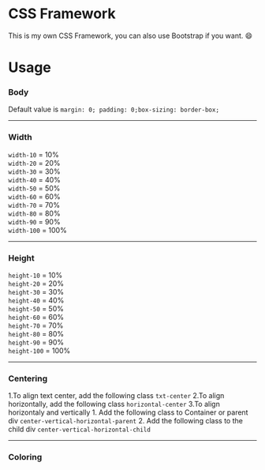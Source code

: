 # CSS Framework

This is my own CSS Framework, you can also use Bootstrap if you want. :smile:

# Usage
### Body
Default value is `margin: 0; padding: 0;box-sizing: border-box;`
<hr>

### Width
`width-10` = 10%<br>
`width-20` = 20%<br>
`width-30` = 30%<br>
`width-40` = 40%<br>
`width-50` = 50%<br>
`width-60` = 60%<br>
`width-70` = 70%<br>
`width-80` = 80%<br>
`width-90` = 90%<br>
`width-100` = 100%
<hr>

### Height
`height-10` = 10%<br>
`height-20` = 20%<br>
`height-30` = 30%<br>
`height-40` = 40%<br>
`height-50` = 50%<br>
`height-60` = 60%<br>
`height-70` = 70%<br>
`height-80` = 80%<br>
`height-90` = 90%<br>
`height-100` = 100%
<hr>

### Centering
1.To align text center, add the following class `txt-center`
2.To align horizontally, add the following class `horizontal-center`
3.To align horizontaly and vertically
    1. Add the following class to Container or parent div `center-vertical-horizontal-parent`
    2. Add the following class to the child div `center-vertical-horizontal-child`
<hr>

### Coloring
